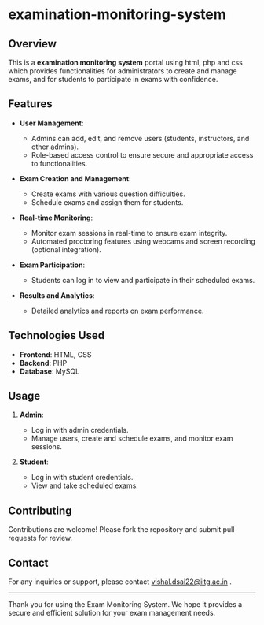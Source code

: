 # examination-monitoring-system

## Overview

This is a **examination monitoring system** portal using html, php and css which provides functionalities for administrators to create and manage exams, and for students to participate in exams with confidence.

## Features

- **User Management**:
  - Admins can add, edit, and remove users (students, instructors, and other admins).
  - Role-based access control to ensure secure and appropriate access to functionalities.

- **Exam Creation and Management**:
  - Create exams with various question difficulties.
  - Schedule exams and assign them for students.

- **Real-time Monitoring**:
  - Monitor exam sessions in real-time to ensure exam integrity.
  - Automated proctoring features using webcams and screen recording (optional integration).

- **Exam Participation**:
  - Students can log in to view and participate in their scheduled exams.

- **Results and Analytics**:
  - Detailed analytics and reports on exam performance.

## Technologies Used

- **Frontend**: HTML, CSS
- **Backend**: PHP
- **Database**: MySQL


## Usage

1. **Admin**:
   - Log in with admin credentials.
   - Manage users, create and schedule exams, and monitor exam sessions.


2. **Student**:
   - Log in with student credentials.
   - View and take scheduled exams.

## Contributing

Contributions are welcome! Please fork the repository and submit pull requests for review.


## Contact

For any inquiries or support, please contact vishal.dsai22@iitg.ac.in .

---

Thank you for using the Exam Monitoring System. We hope it provides a secure and efficient solution for your exam management needs.

